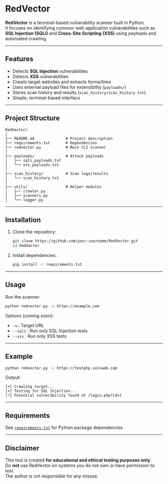 # RedVector  

**RedVector** is a terminal-based vulnerability scanner built in Python.  
It focuses on identifying common web application vulnerabilities such as **SQL Injection (SQLi)** and **Cross-Site Scripting (XSS)** using payloads and automated crawling.  

---

## Features  
- Detects **SQL Injection** vulnerabilities  
- Detects **XSS** vulnerabilities  
- Crawls target websites and extracts forms/links  
- Uses external payload files for extensibility (`payloads/`)  
- Stores scan history and results (`scan_history/scan_history.txt`)  
- Simple, terminal-based interface  

---

## Project Structure  

```
RedVector/
│
├── README.md              # Project description
├── requirements.txt       # Dependencies
├── redvector.py           # Main CLI scanner
│
├── payloads/              # Attack payloads
│   ├── sqli_payloads.txt
│   └── xss_payloads.txt
│
├── scan_history/          # Scan logs/results
│   └── scan_history.txt
│
├── utils/                 # Helper modules
│   ├── crawler.py
│   ├── scanners.py
│   └── logger.py
```

---

## Installation  

1. Clone the repository:  
   ```bash
   git clone https://github.com/your-username/RedVector.git
   cd RedVector
   ```

2. Install dependencies:  
   ```bash
   pip install -r requirements.txt
   ```

---

## Usage  

Run the scanner:  
```bash
python redvector.py -u https://example.com
```

Options (coming soon):  
- `-u` : Target URL  
- `--sqli` : Run only SQL Injection tests  
- `--xss` : Run only XSS tests  

---

## Example  

```bash
python redvector.py -u https://testphp.vulnweb.com
```

Output:  
```
[+] Crawling target...
[+] Testing for SQL Injection...
[!] Potential vulnerability found at /login.php?id=1
```

---

## Requirements  
See [`requirements.txt`](requirements.txt) for Python package dependencies.  

---

## Disclaimer  
This tool is created **for educational and ethical testing purposes only**.  
Do **not** use RedVector on systems you do not own or have permission to test.  
The author is not responsible for any misuse.  
